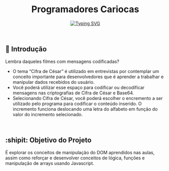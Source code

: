  <h1 align="center"> Programadores Cariocas </h1>
 
<p align="center">
   <a href="https://git.io/typing-svg"><img src="https://readme-typing-svg.demolab.com?font=Fira+Code&weight=900&size=28&pause=1000&color=03045E&background=90E0EFD7&center=true&vCenter=true&width=435&height=45&lines=Projeto+Invidual_Resilia;M%C3%B3dulo+2+%E2%80%93+Mensagem+Oculta" alt="Typing SVG" /></a>
</p>
<br>

## :pushpin: Introdução

Lembra daqueles filmes com mensagens codificadas? <br>
- O tema “Cifra de César” é utilizado em entrevistas por contemplar um conceito importante para desenvolvedores que é aprender a trabalhar e manipular dados recebidos do usuário.
- Você poderá utilizar esse espaço para codificar ou decodificar mensagens nas criptografias de Cifra de César e Base64.
- Selecionando Cifra de César, você poderá escolher o encremento a ser utilizado pelo programa para codificar o conteúdo inserido. O incremento funciona deslocando uma letra do alfabeto em função do valor do incremento selecionado.
<br>

## :shipit: Objetivo do Projeto
É explorar os conceitos de manipulação do DOM aprendidos nas aulas, assim como reforçar e desenvolver conceitos de lógica, funções e manipulação de arrays usando Javascript.
